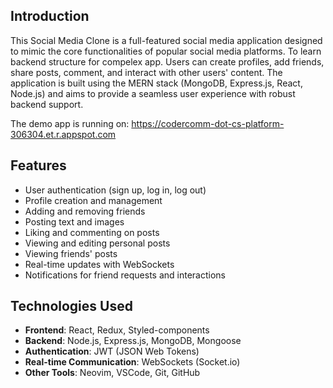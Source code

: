 ## Introduction
This Social Media Clone is a full-featured social media application designed to mimic the core functionalities of popular social media platforms. To learn backend structure for compelex app. Users can create profiles, add friends, share posts, comment, and interact with other users' content. The application is built using the MERN stack (MongoDB, Express.js, React, Node.js) and aims to provide a seamless user experience with robust backend support. 

The demo app is running on: https://codercomm-dot-cs-platform-306304.et.r.appspot.com

## Features
- User authentication (sign up, log in, log out)
- Profile creation and management
- Adding and removing friends
- Posting text and images
- Liking and commenting on posts
- Viewing and editing personal posts
- Viewing friends' posts
- Real-time updates with WebSockets
- Notifications for friend requests and interactions

## Technologies Used
- **Frontend**: React, Redux, Styled-components
- **Backend**: Node.js, Express.js, MongoDB, Mongoose
- **Authentication**: JWT (JSON Web Tokens)
- **Real-time Communication**: WebSockets (Socket.io)
- **Other Tools**: Neovim, VSCode, Git, GitHub
